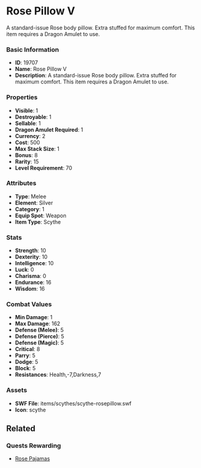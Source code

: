# Rose Pillow V

A standard-issue Rose body pillow. Extra stuffed for maximum comfort. This item requires a Dragon Amulet to use.

### Basic Information

- **ID**: 19707
- **Name**: Rose Pillow V
- **Description**: A standard-issue Rose body pillow. Extra stuffed for maximum comfort. This item requires a Dragon Amulet to use.

### Properties

- **Visible**: 1
- **Destroyable**: 1
- **Sellable**: 1
- **Dragon Amulet Required**: 1
- **Currency**: 2
- **Cost**: 500
- **Max Stack Size**: 1
- **Bonus**: 8
- **Rarity**: 15
- **Level Requirement**: 70

### Attributes

- **Type**: Melee
- **Element**: Silver
- **Category**: 1
- **Equip Spot**: Weapon
- **Item Type**: Scythe

### Stats

- **Strength**: 10
- **Dexterity**: 10
- **Intelligence**: 10
- **Luck**: 0
- **Charisma**: 0
- **Endurance**: 16
- **Wisdom**: 16

### Combat Values

- **Min Damage**: 1
- **Max Damage**: 162
- **Defense (Melee)**: 5
- **Defense (Pierce)**: 5
- **Defense (Magic)**: 5
- **Critical**: 8
- **Parry**: 5
- **Dodge**: 5
- **Block**: 5
- **Resistances**: Health,-7,Darkness,7

### Assets

- **SWF File**: items/scythes/scythe-rosepillow.swf
- **Icon**: scythe

## Related

### Quests Rewarding

- [Rose Pajamas](../quests/1725-rose-pajamas.md)

